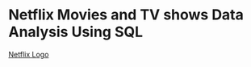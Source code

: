 # Netflix Movies and TV shows Data Analysis Using SQL 

[Netflix Logo](https://github.com/riskuwahh/Netflix_SQL_Project/blob/main/Netflix_Logo_CMYK.png)
